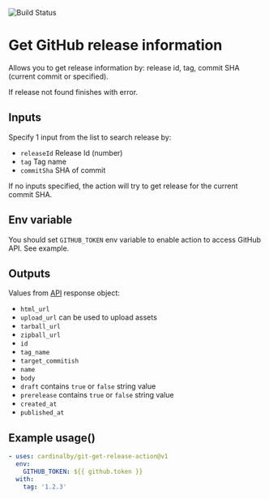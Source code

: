 ![Build Status](https://github.com/cardinalby/git-get-release-action/workflows/build-test/badge.svg)

# Get GitHub release information 

Allows you to get release information by: release id, tag, commit SHA (current commit or specified).

If release not found finishes with error.

## Inputs

Specify 1 input from the list to search release by:

* `releaseId` Release Id (number)
* `tag` Tag name
* `commitSha` SHA of commit

If no inputs specified, the action will try to get release for the current commit SHA. 

## Env variable

You should set `GITHUB_TOKEN` env variable to enable action to access GitHub API. See example.

## Outputs
Values from [API](https://docs.github.com/en/rest/reference/repos#releases) response object:

* `html_url`
* `upload_url` can be used to upload assets
* `tarball_url`
* `zipball_url`
* `id`
* `tag_name`
* `target_commitish`
* `name`
* `body`
* `draft` contains `true` or `false` string value
* `prerelease` contains `true` or `false` string value
* `created_at`
* `published_at`

## Example usage()
```yaml
- uses: cardinalby/git-get-release-action@v1
  env:
    GITHUB_TOKEN: ${{ github.token }}
  with:
    tag: '1.2.3'    
```
